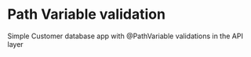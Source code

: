 # Path Variable validation
Simple Customer database app with @PathVariable validations in the API layer
